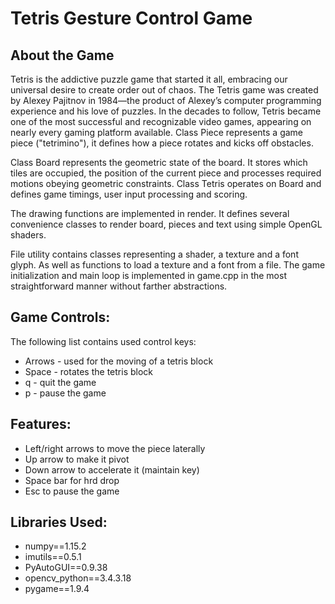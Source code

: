 # Tetris Gesture Control Game
## About the Game
Tetris is the addictive puzzle game that started it all, embracing our universal desire to create order out of chaos. The Tetris game was created by Alexey Pajitnov in 1984—the product of Alexey’s computer programming experience and his love of puzzles. In the decades to follow, Tetris became one of the most successful and recognizable video games, appearing on nearly every gaming platform available. 
Class Piece represents a game piece ("tetrimino"), it defines how a piece rotates and kicks off obstacles.

Class Board represents the geometric state of the board. It stores which tiles are occupied, the position of the current piece and processes required motions obeying geometric constraints. Class Tetris operates on Board and defines game timings, user input processing and scoring.

The drawing functions are implemented in render. It defines several convenience classes to render board, pieces and text using simple OpenGL shaders.

File utility contains classes representing a shader, a texture and a font glyph. As well as functions to load a texture and a font from a file.
The game initialization and main loop is implemented in game.cpp in the most straightforward manner without farther abstractions.


## Game Controls:
The following list contains used control keys:
- Arrows - used for the moving of a tetris block
- Space - rotates the tetris block
- q - quit the game
- p - pause the game

## Features:
- Left/right arrows to move the piece laterally
- Up arrow to make it pivot
- Down arrow to accelerate it (maintain key)
- Space bar for hrd drop
- Esc to pause the game

## Libraries Used:
- numpy==1.15.2
- imutils==0.5.1
- PyAutoGUI==0.9.38
- opencv_python==3.4.3.18
- pygame==1.9.4
